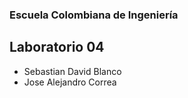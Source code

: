 ### Escuela Colombiana de Ingeniería
## Laboratorio 04
  * Sebastian David Blanco 
  * Jose Alejandro Correa
